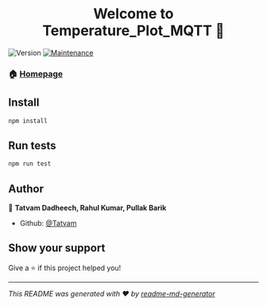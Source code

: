 <h1 align="center">Welcome to Temperature_Plot_MQTT 👋</h1>
<p>
  <img alt="Version" src="https://img.shields.io/badge/version-1.0-blue.svg?cacheSeconds=2592000" />
  <a href="https://github.com/matbor/mqtt2highcharts/graphs/commit-activity">
    <img alt="Maintenance" src="https://img.shields.io/badge/Maintained%3F-yes-green.svg" target="_blank" />
  </a>
</p>


### 🏠 [Homepage](https://github.com/Tatvam/IOT_project)

## Install

```sh
npm install
```

## Run tests

```sh
npm run test
```

## Author

👤 **Tatvam Dadheech, Rahul Kumar, Pullak Barik**

* Github: [@Tatvam](https://github.com/Tatvam)

## Show your support

Give a ⭐️ if this project helped you!

***
_This README was generated with ❤️ by [readme-md-generator](https://github.com/kefranabg/readme-md-generator)_
